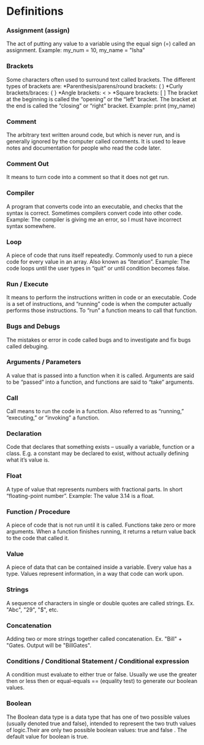 # Definitions

### Assignment (assign)
The act of putting any value to a variable using the equal sign (=) called an assignment.
Example: my_num = 10, my_name = "Isha"

### Brackets
Some characters often used to surround text called brackets. The different types of brackets are:
*Parenthesis/parens/round brackets: ( )
*Curly brackets/braces: { }
*Angle brackets: < >
*Square brackets: [ ]
The bracket at the beginning is called the “opening” or the “left” bracket.
The bracket at the end is called the “closing” or “right” bracket.
Example: print (my_name)

### Comment
The arbitrary text written around code, but which is never run, and is generally ignored by the computer 
called comments. It is used to leave notes and documentation for people who read the code later.

### Comment Out
It means to turn code into a comment so that it does not get run.

### Compiler
A program that converts code into an executable, and checks that the syntax is correct. 
Sometimes compilers convert code into other code.
Example: The compiler is giving me an error, so I must have incorrect syntax somewhere.

### Loop
A piece of code that runs itself repeatedly. Commonly used to run a piece code for every value in an array.
Also known as “iteration”. Example: The code loops until the user types in “quit” or until condition becomes false.

### Run / Execute
It means to perform the instructions written in code or an executable. 
Code is a set of instructions, and “running” code is when the computer actually performs those instructions.
To “run” a function means to call that function.

### Bugs and Debugs
The mistakes or error in code called bugs and to investigate and fix bugs called debuging.

### Arguments / Parameters
 A value that is passed into a function when it is called.
 Arguments are said to be “passed” into a function, and functions are said to “take” arguments.
 
 ### Call
 Call means to run the code in a function. Also referred to as “running,” “executing,” or “invoking” a function. 

### Declaration 
Code that declares that something exists – usually a variable, function or a class.
E.g. a constant may be declared to exist, without actually defining what it’s value is. 

### Float
A type of value that represents numbers with fractional parts. In short “floating-point number”.
Example: The value 3.14 is a float.

### Function / Procedure
A piece of code that is not run until it is called. Functions take zero or more arguments. 
When a function finishes running, it returns a return value back to the code that called it.

### Value
 A piece of data that can be contained inside a variable.
 Every value has a type. Values represent information, in a way that code can work upon.
 
 ### Strings
 A sequence of characters in single or double quotes are called strings. Ex. "Abc", "29", "$", etc.
 
 ### Concatenation
Adding two or more strings together called concatenation. Ex. "Bill" + "Gates. Output will be "BillGates".

### Conditions / Conditional Statement / Conditional expression
A condition must evaluate to either true or false.
Usually we use the greater then or less then or equal-equals == (equality test) to generate our boolean values.

### Boolean 
 The Boolean data type is a data type that has one of two possible values (usually denoted true and false),
 intended to represent the two truth values of logic.Their are only two possible boolean values: true and false . 
 The default value for boolean is true.
 
 

